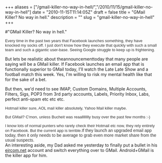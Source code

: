 +++
aliases = ["/gmail-killer-no-way-in-hell/","/2010/11/15/gmail-killer-no-way-in-hell"]
date = "2010-11-15T11:14:05Z"
draft = false
title = "GMail Killer? No way in hell."
description = ""
slug = "gmail-killer-no-way-in-hell"
+++

#"GMail Killer? No way in hell."


 <div style="color: rgb(51, 51, 51); font-family: lucida grande, tahoma, verdana, arial, sans-serif; font-size: 13px;"><span style="font-family: lucida grande, tahoma, verdana, arial, sans-serif; font-size: 13px; color: rgb(51, 51, 51);">Every time in the past two years that Facebook launches something, they have knocked my socks off. I just don&#39;t know how they execute that quickly with such a small team and such a gigantic user-base. Seeing Google struggle to keep up is frightening.</span></div> <p />But lets be realistic about theannouncementtoday that many people are saying will be a GMail killer. If Facebook launches an email app that is functionally superior to GMail today, I&#39;ll watch the Late Late Show and a football match this week. Yes, I&#39;m willing to risk my mental health like that for the sake of a bet.<p /> But then, we&#39;d need to see IMAP, Custom Domains, Multiple Accounts, Filters, Sigs, POP3 from 3rd party accounts, Labels, Priority Inbox, Labs, perfect anti-spam etc etc etc.<p /><div><span style="font-family: lucida grande, tahoma, verdana, arial, sans-serif; font-size: 13px; color: rgb(51, 51, 51);">Hotmail killer sure, AOL mail killer absolutely, Yahoo Mail killer maybe.</span><p /><div><span style="font-family: lucida grande, tahoma, verdana, arial, sans-serif; font-size: 13px; color: rgb(51, 51, 51);"><span style="color: rgb(0, 0, 0); font-family: arial; font-size: small;"><span style="font-family: lucida grande, tahoma, verdana, arial, sans-serif; font-size: 13px; color: rgb(51, 51, 51);">But GMail? C&#39;mon, unless Bucheit was reaalllllllly busy over the past few months :-)</span></span></span></div> <p /><div><span style="font-family: lucida grande, tahoma, verdana, arial, sans-serif; font-size: 13px; color: rgb(51, 51, 51);">I know lots of normal punters who rarely check their Hotmail etc now, they rely entirely on Facebook. But the current app is terrible.</span><span style="font-family: lucida grande, tahoma, verdana, arial, sans-serif; color: rgb(51, 51, 51);">If they launch an upgraded email app today, then it only needs to be average to grab even more market share from the usual suspects.</span></div> <div><span style="font-family: lucida grande, tahoma, verdana, arial, sans-serif; color: rgb(51, 51, 51);"></span></div></div><div>An interesting aside, my Dad asked me yesterday to finally put a bullet in his <a href="http://eircom.net">eircom.net</a> account and switch everything over to GMail. Android+GMail is the killer app for him.</div>
 